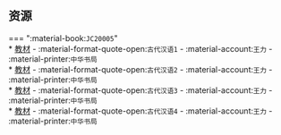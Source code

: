 ## 资源  
=== ":material-book:`JC20005`"  
    * [教材](https://api.hanximeng.com/lanzou/?url=https://cqu-openlib.lanzout.com/ix2En2dqzhva&type=down) - :material-format-quote-open:`古代汉语1` - :material-account:`王力` - :material-printer:`中华书局`  
    * [教材](https://api.hanximeng.com/lanzou/?url=https://cqu-openlib.lanzout.com/i8QWv2dqzlbe&type=down) - :material-format-quote-open:`古代汉语2` - :material-account:`王力` - :material-printer:`中华书局`  
    * [教材](https://api.hanximeng.com/lanzou/?url=https://cqu-openlib.lanzout.com/ilm192dqzsbg&type=down) - :material-format-quote-open:`古代汉语3` - :material-account:`王力` - :material-printer:`中华书局`  
    * [教材](https://api.hanximeng.com/lanzou/?url=https://cqu-openlib.lanzout.com/iDlla2dqzxyj&type=down) - :material-format-quote-open:`古代汉语4` - :material-account:`王力` - :material-printer:`中华书局`  